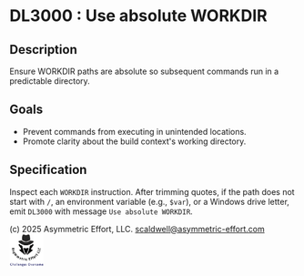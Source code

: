 # DL3000 : Use absolute WORKDIR

## Description
Ensure WORKDIR paths are absolute so subsequent commands run in a predictable directory.

## Goals
- Prevent commands from executing in unintended locations.
- Promote clarity about the build context's working directory.

## Specification
Inspect each `WORKDIR` instruction. After trimming quotes, if the path does not start with `/`, an environment variable (e.g., `$var`), or a Windows drive letter, emit `DL3000` with message `Use absolute WORKDIR`.

(c) 2025 Asymmetric Effort, LLC. <scaldwell@asymmetric-effort.com>
[<img src="../img/asymmetric-effort.png" alt="Asymmetric Effort logo" width="60" height="60">](https://asymmetric-effort.com/)
